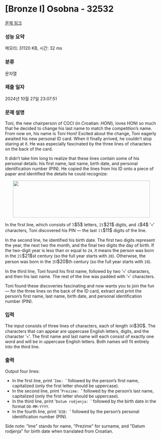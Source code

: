# [Bronze I] Osobna - 32532 

[문제 링크](https://www.acmicpc.net/problem/32532) 

### 성능 요약

메모리: 31120 KB, 시간: 32 ms

### 분류

문자열

### 제출 일자

2024년 10월 27일 23:07:51

### 문제 설명

<p>Toni, the new chairperson of COCI (in Croatian: <em>HONI</em>), loves HONI so much that he decided to change his last name to match the competition’s name. From now on, his name is Toni Honi! Excited about the change, Toni eagerly awaited his new personal ID card. When it finally arrived, he couldn’t stop staring at it. He was especially fascinated by the three lines of characters on the back of the card.</p>

<p>It didn’t take him long to realize that these lines contain some of his personal details: his first name, last name, birth date, and personal identification number (PIN). He copied the lines from his ID onto a piece of paper and identified the details he could recognize:</p>

<p style="text-align: center;"><img alt="" src="https://upload.acmicpc.net/5d6c8a57-533b-460f-96d6-5995ca1a880e/-/preview/" style="width: 453px; height: 122px;"></p>

<p>In the first line, which consists of <mjx-container class="MathJax" jax="CHTML" style="font-size: 109%; position: relative;"><mjx-math class="MJX-TEX" aria-hidden="true"><mjx-mn class="mjx-n"><mjx-c class="mjx-c35"></mjx-c></mjx-mn></mjx-math><mjx-assistive-mml unselectable="on" display="inline"><math xmlns="http://www.w3.org/1998/Math/MathML"><mn>5</mn></math></mjx-assistive-mml><span aria-hidden="true" class="no-mathjax mjx-copytext">$5$</span></mjx-container> letters, <mjx-container class="MathJax" jax="CHTML" style="font-size: 109%; position: relative;"><mjx-math class="MJX-TEX" aria-hidden="true"><mjx-mn class="mjx-n"><mjx-c class="mjx-c32"></mjx-c><mjx-c class="mjx-c31"></mjx-c></mjx-mn></mjx-math><mjx-assistive-mml unselectable="on" display="inline"><math xmlns="http://www.w3.org/1998/Math/MathML"><mn>21</mn></math></mjx-assistive-mml><span aria-hidden="true" class="no-mathjax mjx-copytext">$21$</span></mjx-container> digits, and <mjx-container class="MathJax" jax="CHTML" style="font-size: 109%; position: relative;"><mjx-math class="MJX-TEX" aria-hidden="true"><mjx-mn class="mjx-n"><mjx-c class="mjx-c34"></mjx-c></mjx-mn></mjx-math><mjx-assistive-mml unselectable="on" display="inline"><math xmlns="http://www.w3.org/1998/Math/MathML"><mn>4</mn></math></mjx-assistive-mml><span aria-hidden="true" class="no-mathjax mjx-copytext">$4$</span></mjx-container> '<code><</code>' characters, Toni discovered his PIN — the last <mjx-container class="MathJax" jax="CHTML" style="font-size: 109%; position: relative;"><mjx-math class="MJX-TEX" aria-hidden="true"><mjx-mn class="mjx-n"><mjx-c class="mjx-c31"></mjx-c><mjx-c class="mjx-c31"></mjx-c></mjx-mn></mjx-math><mjx-assistive-mml unselectable="on" display="inline"><math xmlns="http://www.w3.org/1998/Math/MathML"><mn>11</mn></math></mjx-assistive-mml><span aria-hidden="true" class="no-mathjax mjx-copytext">$11$</span></mjx-container> digits of the line.</p>

<p>In the second line, he identified his birth date. The first two digits represent the year, the next two the month, and the final two digits the day of birth. If the two-digit year is less than or equal to <code>24</code>, it means the person was born in the <mjx-container class="MathJax" jax="CHTML" style="font-size: 109%; position: relative;"><mjx-math class="MJX-TEX" aria-hidden="true"><mjx-mn class="mjx-n"><mjx-c class="mjx-c32"></mjx-c><mjx-c class="mjx-c31"></mjx-c></mjx-mn></mjx-math><mjx-assistive-mml unselectable="on" display="inline"><math xmlns="http://www.w3.org/1998/Math/MathML"><mn>21</mn></math></mjx-assistive-mml><span aria-hidden="true" class="no-mathjax mjx-copytext">$21$</span></mjx-container>st century (so the full year starts with <code>20</code>). Otherwise, the person was born in the <mjx-container class="MathJax" jax="CHTML" style="font-size: 109%; position: relative;"><mjx-math class="MJX-TEX" aria-hidden="true"><mjx-mn class="mjx-n"><mjx-c class="mjx-c32"></mjx-c><mjx-c class="mjx-c30"></mjx-c></mjx-mn></mjx-math><mjx-assistive-mml unselectable="on" display="inline"><math xmlns="http://www.w3.org/1998/Math/MathML"><mn>20</mn></math></mjx-assistive-mml><span aria-hidden="true" class="no-mathjax mjx-copytext">$20$</span></mjx-container>th century (so the full year starts with <code>19</code>).</p>

<p>In the third line, Toni found his first name, followed by two '<code><</code>' characters, and then his last name. The rest of the line was padded with '<code><</code>' characters.</p>

<p>Toni found these discoveries fascinating and now wants you to join the fun — for the three lines on the back of the ID card, extract and print the person’s first name, last name, birth date, and personal identification number (PIN).</p>

### 입력 

 <p>The input consists of three lines of characters, each of length <mjx-container class="MathJax" jax="CHTML" style="font-size: 109%; position: relative;"><mjx-math class="MJX-TEX" aria-hidden="true"><mjx-mn class="mjx-n"><mjx-c class="mjx-c33"></mjx-c><mjx-c class="mjx-c30"></mjx-c></mjx-mn></mjx-math><mjx-assistive-mml unselectable="on" display="inline"><math xmlns="http://www.w3.org/1998/Math/MathML"><mn>30</mn></math></mjx-assistive-mml><span aria-hidden="true" class="no-mathjax mjx-copytext">$30$</span></mjx-container>. The characters that can appear are uppercase English letters, digits, and the character '<code><</code>'. The first name and last name will each consist of exactly one word and will be in uppercase English letters. Both names will fit entirely into the third line.</p>

### 출력 

 <p>Output four lines:</p>

<ul>
	<li>In the first line, print '<code>Ime: </code>' followed by the person’s first name, capitalized (only the first letter should be uppercase).</li>
	<li>In the second line, print '<code>Prezime: </code>' followed by the person’s last name, capitalized (only the first letter should be uppercase).</li>
	<li>In the third line, print '<code>Datum rodjenja: </code>' followed by the birth date in the format <code>DD-MM-YYYY</code>.</li>
	<li>In the fourth line, print '<code>OIB: </code>' followed by the person’s personal identification number (PIN).</li>
</ul>

<p>Side note: "Ime" stands for name, "Prezime" for surname, and "Datum rodjenja" for birth date when translated from Croatian.</p>

